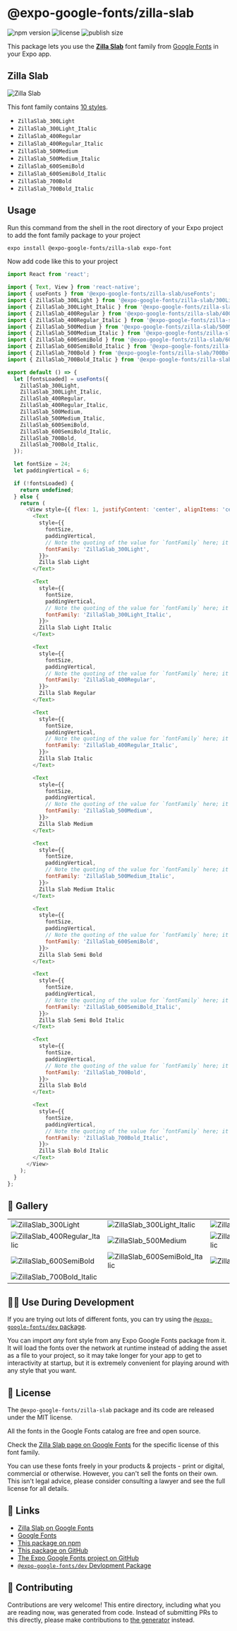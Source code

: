 # @expo-google-fonts/zilla-slab

![npm version](https://flat.badgen.net/npm/v/@expo-google-fonts/zilla-slab)
![license](https://flat.badgen.net/github/license/expo/google-fonts)
![publish size](https://flat.badgen.net/packagephobia/install/@expo-google-fonts/zilla-slab)

This package lets you use the [**Zilla Slab**](https://fonts.google.com/specimen/Zilla+Slab) font family from [Google Fonts](https://fonts.google.com/) in your Expo app.

## Zilla Slab

![Zilla Slab](./font-family.png)

This font family contains [10 styles](#-gallery).

- `ZillaSlab_300Light`
- `ZillaSlab_300Light_Italic`
- `ZillaSlab_400Regular`
- `ZillaSlab_400Regular_Italic`
- `ZillaSlab_500Medium`
- `ZillaSlab_500Medium_Italic`
- `ZillaSlab_600SemiBold`
- `ZillaSlab_600SemiBold_Italic`
- `ZillaSlab_700Bold`
- `ZillaSlab_700Bold_Italic`

## Usage

Run this command from the shell in the root directory of your Expo project to add the font family package to your project
```sh
expo install @expo-google-fonts/zilla-slab expo-font
```

Now add code like this to your project
```js
import React from 'react';

import { Text, View } from 'react-native';
import { useFonts } from '@expo-google-fonts/zilla-slab/useFonts';
import { ZillaSlab_300Light } from '@expo-google-fonts/zilla-slab/300Light';
import { ZillaSlab_300Light_Italic } from '@expo-google-fonts/zilla-slab/300Light_Italic';
import { ZillaSlab_400Regular } from '@expo-google-fonts/zilla-slab/400Regular';
import { ZillaSlab_400Regular_Italic } from '@expo-google-fonts/zilla-slab/400Regular_Italic';
import { ZillaSlab_500Medium } from '@expo-google-fonts/zilla-slab/500Medium';
import { ZillaSlab_500Medium_Italic } from '@expo-google-fonts/zilla-slab/500Medium_Italic';
import { ZillaSlab_600SemiBold } from '@expo-google-fonts/zilla-slab/600SemiBold';
import { ZillaSlab_600SemiBold_Italic } from '@expo-google-fonts/zilla-slab/600SemiBold_Italic';
import { ZillaSlab_700Bold } from '@expo-google-fonts/zilla-slab/700Bold';
import { ZillaSlab_700Bold_Italic } from '@expo-google-fonts/zilla-slab/700Bold_Italic';

export default () => {
  let [fontsLoaded] = useFonts({
    ZillaSlab_300Light,
    ZillaSlab_300Light_Italic,
    ZillaSlab_400Regular,
    ZillaSlab_400Regular_Italic,
    ZillaSlab_500Medium,
    ZillaSlab_500Medium_Italic,
    ZillaSlab_600SemiBold,
    ZillaSlab_600SemiBold_Italic,
    ZillaSlab_700Bold,
    ZillaSlab_700Bold_Italic,
  });

  let fontSize = 24;
  let paddingVertical = 6;

  if (!fontsLoaded) {
    return undefined;
  } else {
    return (
      <View style={{ flex: 1, justifyContent: 'center', alignItems: 'center' }}>
        <Text
          style={{
            fontSize,
            paddingVertical,
            // Note the quoting of the value for `fontFamily` here; it expects a string!
            fontFamily: 'ZillaSlab_300Light',
          }}>
          Zilla Slab Light
        </Text>

        <Text
          style={{
            fontSize,
            paddingVertical,
            // Note the quoting of the value for `fontFamily` here; it expects a string!
            fontFamily: 'ZillaSlab_300Light_Italic',
          }}>
          Zilla Slab Light Italic
        </Text>

        <Text
          style={{
            fontSize,
            paddingVertical,
            // Note the quoting of the value for `fontFamily` here; it expects a string!
            fontFamily: 'ZillaSlab_400Regular',
          }}>
          Zilla Slab Regular
        </Text>

        <Text
          style={{
            fontSize,
            paddingVertical,
            // Note the quoting of the value for `fontFamily` here; it expects a string!
            fontFamily: 'ZillaSlab_400Regular_Italic',
          }}>
          Zilla Slab Italic
        </Text>

        <Text
          style={{
            fontSize,
            paddingVertical,
            // Note the quoting of the value for `fontFamily` here; it expects a string!
            fontFamily: 'ZillaSlab_500Medium',
          }}>
          Zilla Slab Medium
        </Text>

        <Text
          style={{
            fontSize,
            paddingVertical,
            // Note the quoting of the value for `fontFamily` here; it expects a string!
            fontFamily: 'ZillaSlab_500Medium_Italic',
          }}>
          Zilla Slab Medium Italic
        </Text>

        <Text
          style={{
            fontSize,
            paddingVertical,
            // Note the quoting of the value for `fontFamily` here; it expects a string!
            fontFamily: 'ZillaSlab_600SemiBold',
          }}>
          Zilla Slab Semi Bold
        </Text>

        <Text
          style={{
            fontSize,
            paddingVertical,
            // Note the quoting of the value for `fontFamily` here; it expects a string!
            fontFamily: 'ZillaSlab_600SemiBold_Italic',
          }}>
          Zilla Slab Semi Bold Italic
        </Text>

        <Text
          style={{
            fontSize,
            paddingVertical,
            // Note the quoting of the value for `fontFamily` here; it expects a string!
            fontFamily: 'ZillaSlab_700Bold',
          }}>
          Zilla Slab Bold
        </Text>

        <Text
          style={{
            fontSize,
            paddingVertical,
            // Note the quoting of the value for `fontFamily` here; it expects a string!
            fontFamily: 'ZillaSlab_700Bold_Italic',
          }}>
          Zilla Slab Bold Italic
        </Text>
      </View>
    );
  }
};

```

## 🔡 Gallery


||||
|-|-|-|
|![ZillaSlab_300Light](.//300Light/ZillaSlab_300Light.ttf.png)|![ZillaSlab_300Light_Italic](.//300Light_Italic/ZillaSlab_300Light_Italic.ttf.png)|![ZillaSlab_400Regular](.//400Regular/ZillaSlab_400Regular.ttf.png)||
|![ZillaSlab_400Regular_Italic](.//400Regular_Italic/ZillaSlab_400Regular_Italic.ttf.png)|![ZillaSlab_500Medium](.//500Medium/ZillaSlab_500Medium.ttf.png)|![ZillaSlab_500Medium_Italic](.//500Medium_Italic/ZillaSlab_500Medium_Italic.ttf.png)||
|![ZillaSlab_600SemiBold](.//600SemiBold/ZillaSlab_600SemiBold.ttf.png)|![ZillaSlab_600SemiBold_Italic](.//600SemiBold_Italic/ZillaSlab_600SemiBold_Italic.ttf.png)|![ZillaSlab_700Bold](.//700Bold/ZillaSlab_700Bold.ttf.png)||
|![ZillaSlab_700Bold_Italic](.//700Bold_Italic/ZillaSlab_700Bold_Italic.ttf.png)||||


## 👩‍💻 Use During Development

If you are trying out lots of different fonts, you can try using the [`@expo-google-fonts/dev` package](https://github.com/expo/google-fonts/tree/master/font-packages/dev#readme).

You can import *any* font style from any Expo Google Fonts package from it. It will load the fonts
over the network at runtime instead of adding the asset as a file to your project, so it may take longer
for your app to get to interactivity at startup, but it is extremely convenient
for playing around with any style that you want.

## 📖 License

The `@expo-google-fonts/zilla-slab` package and its code are released under the MIT license.

All the fonts in the Google Fonts catalog are free and open source.

Check the [Zilla Slab page on Google Fonts](https://fonts.google.com/specimen/Zilla+Slab) for the specific license of this font family.

You can use these fonts freely in your products & projects - print or digital, commercial or otherwise. However, you can't sell the fonts on their own. This isn't legal advice, please consider consulting a lawyer and see the full license for all details.

## 🔗 Links

- [Zilla Slab on Google Fonts](https://fonts.google.com/specimen/Zilla+Slab)
- [Google Fonts](https://fonts.google.com/)
- [This package on npm](https://www.npmjs.com/package/@expo-google-fonts/zilla-slab)
- [This package on GitHub](https://github.com/expo/google-fonts/tree/master/font-packages/zilla-slab)
- [The Expo Google Fonts project on GitHub](https://github.com/expo/google-fonts)
- [`@expo-google-fonts/dev` Devlopment Package](https://github.com/expo/google-fonts/tree/master/font-packages/dev)

## 🤝 Contributing

Contributions are very welcome! This entire directory, including what you are reading now, was generated from code. Instead of submitting PRs to this directly, please make contributions to [the generator](https://github.com/expo/google-fonts/tree/master/packages/generator) instead.
